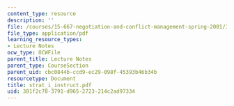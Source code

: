 ```yaml
---
content_type: resource
description: ''
file: /courses/15-667-negotiation-and-conflict-management-spring-2001/381f2c783791d9652723214c2ad97334_strat_i_instruct.pdf
file_type: application/pdf
learning_resource_types:
- Lecture Notes
ocw_type: OCWFile
parent_title: Lecture Notes
parent_type: CourseSection
parent_uid: cbc0844b-ccd9-ec29-098f-45393b46b34b
resourcetype: Document
title: strat_i_instruct.pdf
uid: 381f2c78-3791-d965-2723-214c2ad97334
---
```

